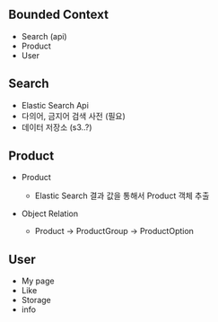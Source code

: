 Bounded Context
---
- Search (api)  
- Product  
- User  

Search
---
- Elastic Search Api  
- 다의어, 금지어 검색 사전 (필요)  
- 데이터 저장소 (s3..?)
  
Product  
---
- Product  
    - Elastic Search 결과 값을 통해서 Product 객체 추출
    
- Object Relation
    - Product -> ProductGroup -> ProductOption

User
---
- My page
- Like
- Storage
- info
